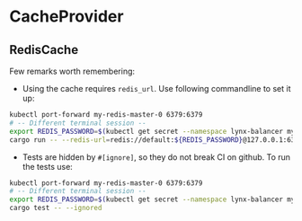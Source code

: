 # CacheProvider

## RedisCache

Few remarks worth remembering:
 * Using the cache requires `redis_url`. Use following commandline to set it up:
```bash
kubectl port-forward my-redis-master-0 6379:6379
# -- Different terminal session --
export REDIS_PASSWORD=$(kubectl get secret --namespace lynx-balancer my-redis -o jsonpath="{.data.redis-password}" | base64 -d)
cargo run -- --redis-url=redis://default:${REDIS_PASSWORD}@127.0.0.1:6379
```
 * Tests are hidden by `#[ignore]`, so they do not break CI on github. To run the tests use:
```bash
kubectl port-forward my-redis-master-0 6379:6379
# -- Different terminal session --
export REDIS_PASSWORD=$(kubectl get secret --namespace lynx-balancer my-redis -o jsonpath="{.data.redis-password}" | base64 -d)
cargo test -- --ignored
```